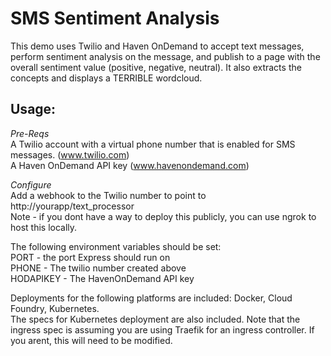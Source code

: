 # SMS Sentiment Analysis
This demo uses Twilio and Haven OnDemand to accept text messages, perform sentiment analysis on the message, and publish to a page with the overall sentiment value (positive, negative, neutral). It also extracts the concepts and displays a TERRIBLE wordcloud. 

## Usage:
*Pre-Reqs*  
A Twilio account with a virtual phone number that is enabled for SMS messages. (www.twilio.com)  
A Haven OnDemand API key (www.havenondemand.com)  

*Configure*  
Add a webhook to the Twilio number to point to http://yourapp/text_processor  
Note - if you dont have a way to deploy this publicly, you can use ngrok to host this locally.  

The following environment variables should be set:  
PORT - the port Express should run on  
PHONE - The twilio number created above  
HODAPIKEY - The HavenOnDemand API key  
  
  
Deployments for the following platforms are included: Docker, Cloud Foundry, Kubernetes.  
The specs for Kubernetes deployment are also included. Note that the ingress spec is assuming you are using Traefik for an ingress controller. If you arent, this will need to be modified.  

